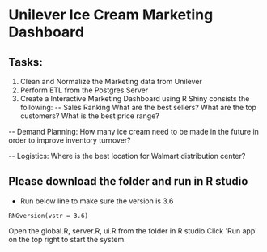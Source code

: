 # Unilever Ice Cream Marketing Dashboard
## Tasks:
1. Clean and Normalize the Marketing data from Unilever
2. Perform ETL from the Postgres Server
3. Create a Interactive Marketing Dashboard using R Shiny consists the following:
-- Sales Ranking
What are the best sellers?
What are the top customers?
What is the best price range?

-- Demand Planning: 
How many ice cream need to be made in the future in order to improve inventory turnover?

-- Logistics: 
Where is the best location for Walmart distribution center?


## Please download the folder and run in R studio
- Run below line to make sure the version is 3.6
```
RNGversion(vstr = 3.6)
```
Open the global.R, server.R, ui.R from the folder in R studio
Click 'Run app' on the top right to start the system
